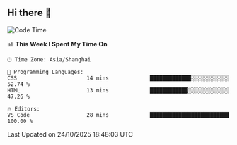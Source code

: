 ## Hi there 👋

<!--START_SECTION:waka-->
![Code Time](http://img.shields.io/badge/Code%20Time-25%20hrs%2041%20mins-blue)

📊 **This Week I Spent My Time On** 

```text
🕑︎ Time Zone: Asia/Shanghai

💬 Programming Languages: 
CSS                      14 mins             █████████████░░░░░░░░░░░░   52.74 % 
HTML                     13 mins             ████████████░░░░░░░░░░░░░   47.26 % 

🔥 Editors: 
VS Code                  28 mins             █████████████████████████   100.00 % 
```


 Last Updated on 24/10/2025 18:48:03 UTC
<!--END_SECTION:waka-->
